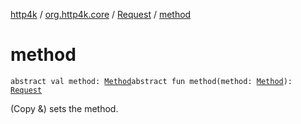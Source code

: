 [http4k](../../index.md) / [org.http4k.core](../index.md) / [Request](index.md) / [method](./method.md)

# method

`abstract val method: `[`Method`](../-method/index.md)`abstract fun method(method: `[`Method`](../-method/index.md)`): `[`Request`](index.md)

(Copy &amp;) sets the method.

